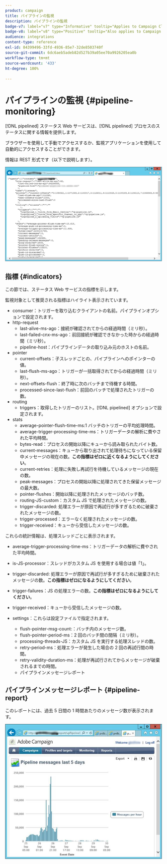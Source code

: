 ```yaml
---
product: campaign
title: パイプラインの監視
description: パイプラインの監視
badge-v7: label="v7" type="Informative" tooltip="Applies to Campaign Classic v7"
badge-v8: label="v8" type="Positive" tooltip="Also applies to Campaign v8"
audience: integrations
content-type: reference
exl-id: 84399496-33fd-4936-85e7-32de8503740f
source-git-commit: 6dc6aeb5adeb82d527b39a05ee70a9926205ea0b
workflow-type: tm+mt
source-wordcount: '433'
ht-degree: 100%

---
```


# パイプラインの監視 {#pipeline-monitoring}



[!DNL pipelined] ステータス Web サービスは、[!DNL pipelined] プロセスのステータスに関する情報を提供します。

ブラウザーを使用して手動でアクセスするか、監視アプリケーションを使用して自動的にアクセスすることができます。

情報は REST 形式です（以下で説明します）。

![](assets/triggers_8.png)

## 指標 {#indicators}

この節では、ステータス Web サービスの指標を示します。

監視対象として推奨される指標はハイライト表示されています。

* consumer：トリガーを取り込むクライアントの名前。パイプラインオプションで設定されます。
* http-request
   * last-alive-ms-ago：接続が確認されてからの経過時間（ミリ秒）。
   * last-failed-cnx-ms-ago：前回接続が確認できなかった時からの経過時間（ミリ秒）。
   * pipeline-host：パイプラインデータの取り込み元のホストの名前。
* pointer
   * current-offsets：子スレッドごとの、パイプラインへのポインターの値。
   * last-flush-ms-ago：トリガーが一括取得されてからの経過時間（ミリ秒）。
   * next-offsets-flush：終了時に次のバッチまで待機する時間。
   * processed-since-last-flush：前回のバッチで処理されたトリガーの数。
* routing
   * triggers：取得したトリガーのリスト。[!DNL pipelined] オプションで設定されます。
* stats
   * average-pointer-flush-time-ms:1 バッチのトリガーの平均処理時間。
   * average-trigger-processing-time-ms：トリガーデータの解析に費やされた平均時間。
   * bytes-read：プロセスの開始以降にキューから読み取られたバイト数。
   * current-messages：キューから取り出されて処理待ちになっている保留中メッセージの現在の数。**この指標はゼロに近くなるようにしてください**。
   * current-retries：処理に失敗し再試行を待機しているメッセージの現在の数。
   * peak-messages：プロセスの開始以降に処理されてきた保留メッセージの最大数。
   * pointer-flushes：開始以降に処理されたメッセージのバッチ数。
   * routing-JS-custom：カスタム JS で処理されたメッセージの数。
   * trigger-discarded: 処理エラーが原因で再試行が多すぎるために破棄されたメッセージの数。
   * trigger-processed：エラーなく処理されたメッセージの数。
   * trigger-received：キューから受信したメッセージの数。

これらの統計情報は、処理スレッドごとに表示されます。

* average-trigger-processing-time-ms：トリガーデータの解析に費やされた平均時間。
* is-JS-processor：スレッドがカスタム JS を使用する場合は値「1」。
* trigger-discarded: 処理エラーが原因で再試行が多すぎるために破棄されたメッセージの数。**この指標はゼロになるようにしてください**。
* trigger-failures：JS の処理エラーの数。**この指標はゼロになるようにしてください**。
* trigger-received：キューから受信したメッセージの数。

* settings：これらは設定ファイルで指定されます。
   * flush-pointer-msg-count:：バッチ内のメッセージ数。
   * flush-pointer-period-ms：2 回のバッチ間の間隔（ミリ秒）。
   * processing-threads-JS：カスタム JS を実行する処理スレッドの数。
   * retry-period-ms：処理エラーが発生した場合の 2 回の再試行間の時間。
   * retry-validity-duration-ms：処理が再試行されてからメッセージが破棄されるまでの時間。
   * パイプラインメッセージレポート

## パイプラインメッセージレポート {#pipeline-report}

このレポートには、過去 5 日間の 1 時間あたりのメッセージ数が表示されます。

![](assets/triggers_9.png)
